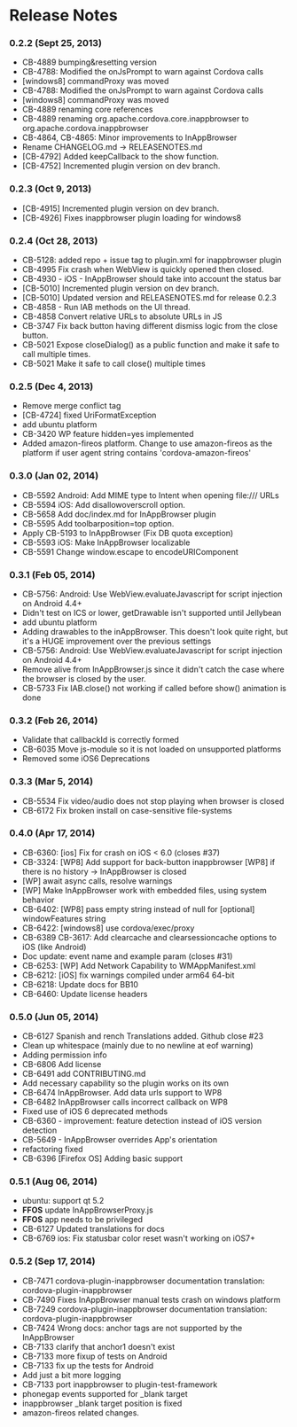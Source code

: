 <!--
#
# Licensed to the Apache Software Foundation (ASF) under one
# or more contributor license agreements.  See the NOTICE file
# distributed with this work for additional information
# regarding copyright ownership.  The ASF licenses this file
# to you under the Apache License, Version 2.0 (the
# "License"); you may not use this file except in compliance
# with the License.  You may obtain a copy of the License at
# 
# http://www.apache.org/licenses/LICENSE-2.0
# 
# Unless required by applicable law or agreed to in writing,
# software distributed under the License is distributed on an
# "AS IS" BASIS, WITHOUT WARRANTIES OR CONDITIONS OF ANY
#  KIND, either express or implied.  See the License for the
# specific language governing permissions and limitations
# under the License.
#
-->
# Release Notes

### 0.2.2 (Sept 25, 2013)
* CB-4889 bumping&resetting version
* CB-4788: Modified the onJsPrompt to warn against Cordova calls
* [windows8] commandProxy was moved
* CB-4788: Modified the onJsPrompt to warn against Cordova calls
* [windows8] commandProxy was moved
* CB-4889 renaming core references
* CB-4889 renaming org.apache.cordova.core.inappbrowser to org.apache.cordova.inappbrowser
* CB-4864, CB-4865: Minor improvements to InAppBrowser
* Rename CHANGELOG.md -> RELEASENOTES.md
* [CB-4792] Added keepCallback to the show function.
* [CB-4752] Incremented plugin version on dev branch.

### 0.2.3 (Oct 9, 2013)
* [CB-4915] Incremented plugin version on dev branch.
* [CB-4926] Fixes inappbrowser plugin loading for windows8

### 0.2.4 (Oct 28, 2013)
* CB-5128: added repo + issue tag to plugin.xml for inappbrowser plugin
* CB-4995 Fix crash when WebView is quickly opened then closed.
* CB-4930 - iOS - InAppBrowser should take into account the status bar
* [CB-5010] Incremented plugin version on dev branch.
* [CB-5010] Updated version and RELEASENOTES.md for release 0.2.3
* CB-4858 - Run IAB methods on the UI thread.
* CB-4858 Convert relative URLs to absolute URLs in JS
* CB-3747 Fix back button having different dismiss logic from the close button.
* CB-5021 Expose closeDialog() as a public function and make it safe to call multiple times.
* CB-5021 Make it safe to call close() multiple times

### 0.2.5 (Dec 4, 2013)
* Remove merge conflict tag
* [CB-4724] fixed UriFormatException
* add ubuntu platform
* CB-3420 WP feature hidden=yes implemented
* Added amazon-fireos platform. Change to use amazon-fireos as the platform if user agent string contains 'cordova-amazon-fireos'

### 0.3.0 (Jan 02, 2014)
* CB-5592 Android: Add MIME type to Intent when opening file:/// URLs
* CB-5594 iOS: Add disallowoverscroll option.
* CB-5658 Add doc/index.md for InAppBrowser plugin
* CB-5595 Add toolbarposition=top option.
* Apply CB-5193 to InAppBrowser (Fix DB quota exception)
* CB-5593 iOS: Make InAppBrowser localizable
* CB-5591 Change window.escape to encodeURIComponent

### 0.3.1 (Feb 05, 2014)
* CB-5756: Android: Use WebView.evaluateJavascript for script injection on Android 4.4+
* Didn't test on ICS or lower, getDrawable isn't supported until Jellybean
* add ubuntu platform
* Adding drawables to the inAppBrowser.  This doesn't look quite right, but it's a HUGE improvement over the previous settings
* CB-5756: Android: Use WebView.evaluateJavascript for script injection on Android 4.4+
* Remove alive from InAppBrowser.js since it didn't catch the case where the browser is closed by the user.
* CB-5733 Fix IAB.close() not working if called before show() animation is done

### 0.3.2 (Feb 26, 2014)
* Validate that callbackId is correctly formed
* CB-6035 Move js-module so it is not loaded on unsupported platforms
* Removed some iOS6 Deprecations

### 0.3.3 (Mar 5, 2014)
* CB-5534 Fix video/audio does not stop playing when browser is closed
* CB-6172 Fix broken install on case-sensitive file-systems


### 0.4.0 (Apr 17, 2014)
* CB-6360: [ios] Fix for crash on iOS < 6.0 (closes #37)
* CB-3324: [WP8] Add support for back-button inappbrowser [WP8] if there is no history -> InAppBrowser is closed
* [WP] await async calls, resolve warnings
* [WP] Make InAppBrowser work with embedded files, using system behavior
* CB-6402: [WP8] pass empty string instead of null for [optional] windowFeatures string
* CB-6422: [windows8] use cordova/exec/proxy
* CB-6389 CB-3617: Add clearcache and clearsessioncache options to iOS (like Android)
* Doc update: event name and example param (closes #31)
* CB-6253: [WP] Add Network Capability to WMAppManifest.xml
* CB-6212: [iOS] fix warnings compiled under arm64 64-bit
* CB-6218: Update docs for BB10
* CB-6460: Update license headers

### 0.5.0 (Jun 05, 2014)
* CB-6127 Spanish and rench Translations added. Github close #23
* Clean up whitespace (mainly due to no newline at eof warning)
* Adding permission info
* CB-6806 Add license
* CB-6491 add CONTRIBUTING.md
* Add necessary capability so the plugin works on its own
* CB-6474 InAppBrowser. Add data urls support to WP8
* CB-6482 InAppBrowser calls incorrect callback on WP8
* Fixed use of iOS 6 deprecated methods
* CB-6360 - improvement: feature detection instead of iOS version detection
* CB-5649 - InAppBrowser overrides App's orientation
* refactoring fixed
* CB-6396 [Firefox OS] Adding basic support

### 0.5.1 (Aug 06, 2014)
* ubuntu: support qt 5.2
* **FFOS** update InAppBrowserProxy.js
* **FFOS** app needs to be privileged
* CB-6127 Updated translations for docs
* CB-6769 ios: Fix statusbar color reset wasn't working on iOS7+

### 0.5.2 (Sep 17, 2014)
* CB-7471 cordova-plugin-inappbrowser documentation translation: cordova-plugin-inappbrowser
* CB-7490 Fixes InAppBrowser manual tests crash on windows platform
* CB-7249 cordova-plugin-inappbrowser documentation translation: cordova-plugin-inappbrowser
* CB-7424 Wrong docs: anchor tags are not supported by the InAppBrowser
* CB-7133 clarify that anchor1 doesn't exist
* CB-7133 more fixup of tests on Android
* CB-7133 fix up the tests for Android
* Add just a bit more logging
* CB-7133 port inappbrowser to plugin-test-framework
* phonegap events supported for _blank target
* inappbrowser _blank target position is fixed
* amazon-fireos related changes.
